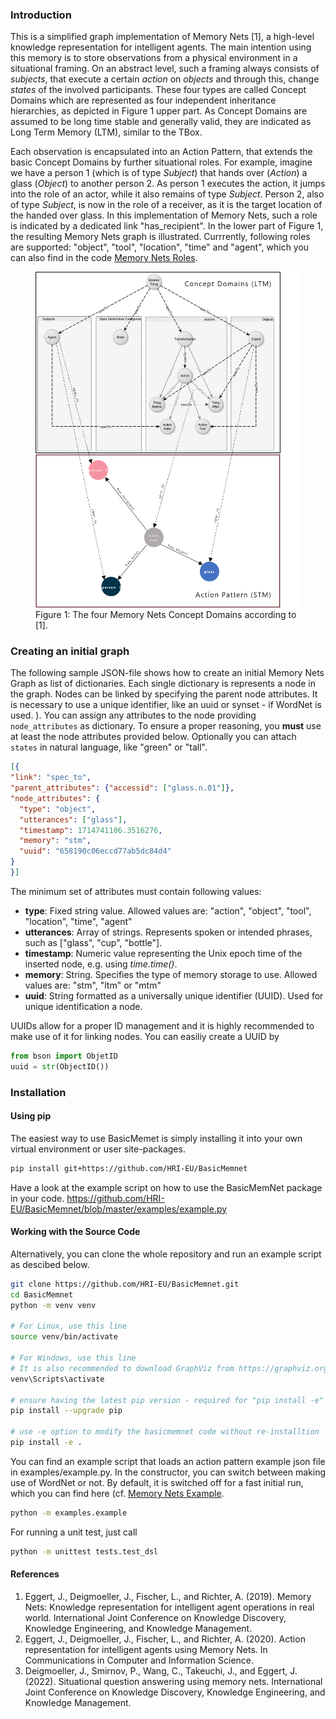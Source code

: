 ### Introduction

This is a simplified graph implementation of Memory Nets [1], a high-level knowledge representation for intelligent 
agents. The main intention using this memory is to store observations from a physical environment in a situational 
framing. On an abstract level, such a framing always consists of _subjects_, that execute a certain _action_ on 
_objects_ and through this, change _states_ of the involved participants. These four types are called Concept 
Domains which are represented as four independent inheritance hierarchies, as depicted in Figure 1 upper part. As 
Concept Domains are assumed to be long time stable and generally valid, they are indicated as Long Term Memory (LTM),
similar to the TBox.

Each observation is encapsulated into an Action Pattern, that extends the basic Concept Domains by further situational 
roles. For example, imagine we have a person 1 (which is of type _Subject_) that hands over (_Action_) a glass (_Object_) to 
another person 2. As person 1 executes the action, it jumps into the role of an actor, while 
it also remains of type _Subject_. Person 2, also of type _Subject_, is now in the role of a receiver, as it is the target 
location of the handed over glass. In this implementation of Memory Nets, such a role is indicated by a dedicated link 
"has_recipient". In the lower part of Figure 1, the resulting Memory Nets graph is illustrated. Currrently, following roles are supported:
"object", "tool", "location", "time" and "agent", which you can also find in the code [Memory Nets Roles](https://github.com/HRI-EU/BasicMemnet/blob/78dc00f11ba088b9b7608831632773dedd4cae45/src/basicmemnet/memnet.py#L50C1-L50C84).

<figure>
    <img src="data/memnet.png" alt="Memory Nets Concept Domains" style="width:800px;">
    <figcaption>Figure 1: The four Memory Nets Concept Domains according to [1].</figcaption>
</figure>

### Creating an initial graph

The following sample JSON-file shows how to create an initial Memory Nets Graph as list of dictionaries. Each single dictionary is represents
a node in the graph. Nodes can be linked by specifying the parent node attributes. It is necessary to use a unique identifier,
like an uuid or synset - if WordNet is used.
). You can assign any attributes to the node providing ```node_attributes``` as dictionary.
To ensure a proper reasoning, you **must** use at least the node attributes provided below. Optionally you can attach ```states```
in natural language, like "green" or "tall". 

```json
[{
"link": "spec_to",
"parent_attributes": {"accessid": ["glass.n.01"]},
"node_attributes": {
  "type": "object",
  "utterances": ["glass"],
  "timestamp": 1714741106.3516276,
  "memory": "stm",
  "uuid": "658190c06eccd77ab5dc84d4"
}
}]
```

The minimum set of attributes must contain following values:


- **type**: Fixed string value. Allowed values are: "action", "object", "tool", "location", "time", "agent"
- **utterances**: Array of strings. Represents spoken or intended phrases, such as ["glass", "cup", "bottle"]. 
- **timestamp**: Numeric value representing the Unix epoch time of the inserted node, e.g. using _time.time()_.
- **memory**: String. Specifies the type of memory storage to use. Allowed values are: "stm", "ltm" or "mtm"
- **uuid**: String formatted as a universally unique identifier (UUID). Used for unique identification a node.


UUIDs allow for a proper ID management and it is highly recommended to make use of it for linking nodes. You can easiliy create a UUID by 

```python 
from bson import ObjetID
uuid = str(ObjectID())
``` 

### Installation

#### Using pip

The easiest way to use BasicMemet is simply installing it into your own virtual environment or user site-packages.
```bash
pip install git+https://github.com/HRI-EU/BasicMemnet
```
Have a look at the example script on how to use the BasicMemNet package in your code. 
https://github.com/HRI-EU/BasicMemnet/blob/master/examples/example.py

#### Working with the Source Code

Alternatively, you can clone the whole repository and run an example script as descibed below.
```bash
git clone https://github.com/HRI-EU/BasicMemnet.git
cd BasicMemnet
python -m venv venv

# For Linux, use this line
source venv/bin/activate

# For Windows, use this line
# It is also recommended to download GraphViz from https://graphviz.org/download, locate the Graphviz\bin folder and add it to the PATH variable in your system variables. Otherwise you will use the built-in graph layout from networkX.
venv\Scripts\activate

# ensure having the latest pip version - required for "pip install -e" option
pip install --upgrade pip

# use -e option to modify the basicmemnet code without re-installtion
pip install -e .
```

You can find an example script that loads an action pattern example json file in examples/example.py. In the constructor, you 
can switch between making use of WordNet or not. By default, it is switched off for a fast initial run, which you can find here (cf. [Memory Nets Example](https://github.com/HRI-EU/BasicMemnet/blob/master/examples/example.py#L42).

```bash
python -m examples.example
```

For running a unit test, just call

```bash
python -m unittest tests.test_dsl
```

#### References

1. Eggert, J., Deigmoeller, J., Fischer, L., and Richter, A. (2019). Memory Nets: Knowledge representation
for intelligent agent operations in real world. International Joint Conference on Knowledge Discovery, Knowledge 
Engineering, and Knowledge Management.
2. Eggert, J., Deigmoeller, J., Fischer, L., and Richter, A. (2020). Action representation for intelligent agents
using Memory Nets. In Communications in Computer and Information Science.
3. Deigmoeller, J., Smirnov, P., Wang, C., Takeuchi, J., and Eggert, J. (2022). Situational question answering using 
memory nets. International Joint Conference on Knowledge Discovery, Knowledge Engineering, and Knowledge Management.

